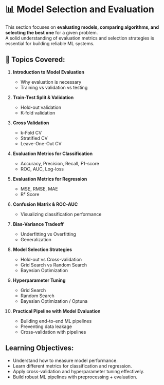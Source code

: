 # 📊 Model Selection and Evaluation

This section focuses on **evaluating models, comparing algorithms, and selecting the best one** for a given problem.  
A solid understanding of evaluation metrics and selection strategies is essential for building reliable ML systems.


## 🔑 Topics Covered:

1. **Introduction to Model Evaluation**  
   - Why evaluation is necessary  
   - Training vs validation vs testing  

2. **Train-Test Split & Validation**  
   - Hold-out validation  
   - K-fold validation  

3. **Cross Validation**  
   - k-Fold CV  
   - Stratified CV  
   - Leave-One-Out CV  

4. **Evaluation Metrics for Classification**  
   - Accuracy, Precision, Recall, F1-score  
   - ROC, AUC, Log-loss  

5. **Evaluation Metrics for Regression**  
   - MSE, RMSE, MAE  
   - R² Score  

6. **Confusion Matrix & ROC-AUC**  
   - Visualizing classification performance  

7. **Bias-Variance Tradeoff**  
   - Underfitting vs Overfitting  
   - Generalization  

8. **Model Selection Strategies**  
   - Hold-out vs Cross-validation  
   - Grid Search vs Random Search  
   - Bayesian Optimization  

9. **Hyperparameter Tuning**  
   - Grid Search  
   - Random Search  
   - Bayesian Optimization / Optuna  

10. **Practical Pipeline with Model Evaluation**  
    - Building end-to-end ML pipelines  
    - Preventing data leakage  
    - Cross-validation with pipelines  


## Learning Objectives:
- Understand how to measure model performance.  
- Learn different metrics for classification and regression.  
- Apply cross-validation and hyperparameter tuning effectively.  
- Build robust ML pipelines with preprocessing + evaluation.  

